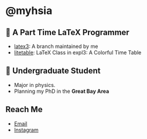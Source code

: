 # @myhsia

## 👀 A Part Time LaTeX Programmer
- [latex3](github.com/myhsia/latex3): A branch maintained by me
- [litetable](github.com/myhsia/litetable): LaTeX Class in expl3: A Colorful Time Table

## 📝 Undergraduate Student
- Major in physics.
- Planning my PhD in the **Great Bay Area**

## Reach Me
- [Email](mailto:myhsia@outlook.com)
- [Instagram](instagram.com/myhsia)
